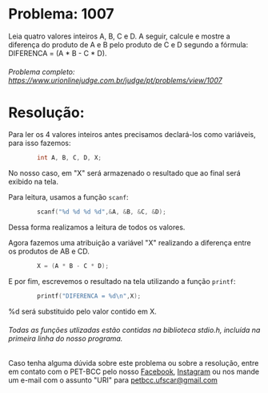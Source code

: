 # Problema: 1007

Leia quatro valores inteiros A, B, C e D. A seguir, calcule e mostre a diferença do produto de A e B pelo produto de C e D segundo a fórmula: DIFERENCA = (A * B - C * D).

###### Problema completo: https://www.urionlinejudge.com.br/judge/pt/problems/view/1007

# Resolução:

Para ler os 4 valores inteiros antes precisamos declará-los como variáveis, para isso fazemos:
```c
        int A, B, C, D, X;
```

No nosso caso, em "X" será armazenado o resultado que ao final será exibido na tela.

Para leitura, usamos a função `scanf`:
```c
        scanf("%d %d %d %d",&A, &B, &C, &D);
```
Dessa forma realizamos a leitura de todos os valores. 

Agora fazemos uma atribuição a variável "X" realizando a diferença entre os produtos de AB e CD.
```c
        X = (A * B - C * D);
```
E por fim, escrevemos o resultado na tela utilizando a função `printf`:
```c
        printf("DIFERENCA = %d\n",X);
```
%d será substituido pelo valor contido em X.

###### Todas as funções utlizadas estão contidas na biblioteca stdio.h, incluída na primeira linha do nosso programa.


Caso tenha alguma dúvida sobre este problema ou sobre a resolução, entre em contato com o PET-BCC pelo nosso
[Facebook](https://www.facebook.com/petbcc/),
[Instagram](https://www.instagram.com/petbcc.ufscar/)
ou nos mande um e-mail com o assunto "URI" para petbcc.ufscar@gmail.com

